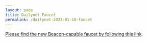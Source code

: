 ```yaml
---
layout: page
title: Dailynet Faucet
permalink: /dailynet-2023-01-10-faucet
---
```


[Please find the new Beacon-capable faucet by following this link](https://faucet.dailynet-2023-01-10.teztnets.xyz).

